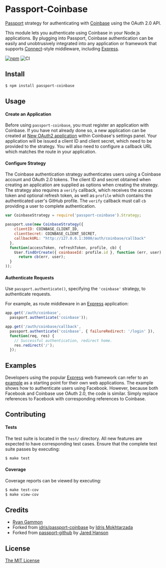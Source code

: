 # Passport-Coinbase

[Passport](http://passportjs.org/) strategy for authenticating with [Coinbase](https://coinbase.com/)
using the OAuth 2.0 API.

This module lets you authenticate using Coinbase in your Node.js applications.
By plugging into Passport, Coinbase authentication can be easily and
unobtrusively integrated into any application or framework that supports
[Connect](http://www.senchalabs.org/connect/)-style middleware, including
[Express](http://expressjs.com/).

[![npm](https://img.shields.io/npm/v/passport-coinbase.svg)](https://www.npmjs.com/package/passport-coinbase)
![CI](https://github.com/rggammon/passport-coinbase/workflows/Node.js%20CI/badge.svg)

## Install

```bash
$ npm install passport-coinbase
```

## Usage

#### Create an Application

Before using `passport-coinbase`, you must register an application with Coinbase.
If you have not already done so, a new application can be created at
[New OAuth2 application](https://www.coinbase.com/oauth/applications/new) within
Coinbase's settings panel.  Your application will be issued a client ID and client
secret, which need to be provided to the strategy.  You will also need to
configure a callback URL which matches the route in your application.

#### Configure Strategy

The Coinbase authentication strategy authenticates users using a Coinbase account
and OAuth 2.0 tokens.  The client ID and secret obtained when creating an
application are supplied as options when creating the strategy.  The strategy
also requires a `verify` callback, which receives the access token and optional
refresh token, as well as `profile` which contains the authenticated user's
GitHub profile.  The `verify` callback must call `cb` providing a user to
complete authentication.

```js
var CoinbaseStrategy = require('passport-coinbase').Strategy;

passport.use(new CoinbaseStrategy({
    clientID: COINBASE_CLIENT_ID,
    clientSecret: COINBASE_CLIENT_SECRET,
    callbackURL: "http://127.0.0.1:3000/auth/coinbase/callback"
  },
  function(accessToken, refreshToken, profile, cb) {
    User.findOrCreate({ coinbaseId: profile.id }, function (err, user) {
      return cb(err, user);
  }
));
```
#### Authenticate Requests

Use `passport.authenticate()`, specifying the `'coinbase'` strategy, to
authenticate requests.

For example, as route middleware in an [Express](http://expressjs.com/)
application:

```js
app.get('/auth/coinbase',
  passport.authenticate('coinbase'));

app.get('/auth/coinbase/callback', 
  passport.authenticate('coinbase', { failureRedirect: '/login' }),
  function(req, res) {
    // Successful authentication, redirect home.
    res.redirect('/');
  });
```

## Examples

Developers using the popular [Express](http://expressjs.com/) web framework can
refer to an [example](https://github.com/passport/express-4.x-facebook-example)
as a starting point for their own web applications.  The example shows how to
authenticate users using Facebook.  However, because both Facebook and Coinbase
use OAuth 2.0, the code is similar.  Simply replace references to Facebook with
corresponding references to Coinbase.

## Contributing

#### Tests
The test suite is located in the `test/` directory.  All new features are
expected to have corresponding test cases.  Ensure that the complete test suite
passes by executing:

```bash
$ make test
```

#### Coverage

Coverage reports can be viewed by executing:

```bash
$ make test-cov
$ make view-cov
```


## Credits
  - [Ryan Gammon](https://github.com/rggammon)
  - Forked from [idris/passport-coinbase](https://github.com/idris/passport-coinbase) by [Idris Mokhtarzada](https://github.com/idris)
  - Forked from [passport-github](https://github.com/jaredhanson/passport-github) by [Jared Hanson](https://github.com/jaredhanson)

## License

[The MIT License](http://opensource.org/licenses/MIT)
